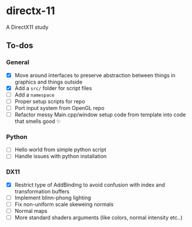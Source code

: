 # directx-11
A DirectX11 study

## To-dos

### General
- [X] Move around interfaces to preserve abstraction between things in graphics and things outside
- [X] Add a ``src/`` folder for script files
- [ ] Add a `namespace`
- [ ] Proper setup scripts for repo
- [ ] Port input system from OpenGL repo
- [ ] Refactor messy Main.cpp/window setup code from template into code that smells good ✨

### Python
- [ ] Hello world from simple python script
- [ ] Handle issues with python installation

### DX11
- [X] Restrict type of AddBinding to avoid confusion with index and transformation buffers
- [ ] Implement blinn-phong lighting
- [ ] Fix non-uniform scale skeweing normals
- [ ] Normal maps
- [ ] More standard shaders arguments (like colors, normal intensity etc..)